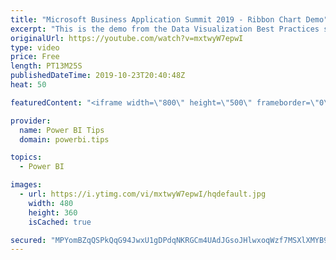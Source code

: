```yaml
---
title: "Microsoft Business Application Summit 2019 - Ribbon Chart Demo"
excerpt: "This is the demo from the Data Visualization Best Practices session BRK 3023 from the Microsoft Business Application Summit"
originalUrl: https://youtube.com/watch?v=mxtwyW7epwI
type: video
price: Free
length: PT13M25S
publishedDateTime: 2019-10-23T20:40:48Z
heat: 50

featuredContent: "<iframe width=\"800\" height=\"500\" frameborder=\"0\" src=\"https://www.youtube.com/embed/mxtwyW7epwI\" allow=\"accelerometer; autoplay; encrypted-media; gyroscope; picture-in-picture\" allowfullscreen></iframe>"

provider:
  name: Power BI Tips
  domain: powerbi.tips

topics:
  - Power BI

images:
  - url: https://i.ytimg.com/vi/mxtwyW7epwI/hqdefault.jpg
    width: 480
    height: 360
    isCached: true

secured: "MPYomBZqQSPkQqG94JwxU1gDPdqNKRGCm4UAdJGsoJHlwxoqWzf7MSXlXMYB9ODqoQ2YFDUI5AdK4ge/tt7NLYWK0cdi+jC6xboFwy7lwOev3CVyQOOmNGQYj4zZjs5X2BrS3HWmYhgs+eGxgVszedkFxKrWWWcBi55mqujHar+yPj2FHi/G30x9vQ+3IZ7q2nNxXI7NJYY7GefFIIXNAeYRWs842g1LV+fh2McYdyXf9ayRw7m2rdGu2T3ApJ42WQw1p4OWFCXHK7iSxquFDv9udJTFUSS6pGuYMc1x89bX54/f7KIc94/r0Jx7AR93ruNJfPiMbLZwWTF1kNxae/7QMdl8CpKdOypvzu1HRcZAQtF7PYJTpAyMNHcowm4ZRoYhe6uLG7ErR+tQ18IMfqM864vbCkSofVpHZcV5MDY=;sq+Eo6icLQ667LvLmsXaOg=="
---
```


